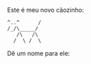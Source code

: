 Este é meu novo cãozinho:
```
^..^      /
/_/\_____/
   /\   /\
  /  \ /  \
```
Dê um nome para ele:
